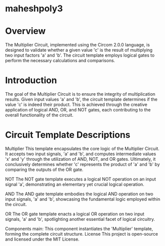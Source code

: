 # maheshpoly3
# Overview
The Multiplier Circuit, implemented using the Circom 2.0.0 language, is designed to validate whether a given value 'c' is the result of multiplying two input factors 'a' and 'b'. The circuit template employs logical gates to perform the necessary calculations and comparisons.
# Introduction
The goal of the Multiplier Circuit is to ensure the integrity of multiplication results. Given input values 'a' and 'b', the circuit template determines if the value 'c' is indeed their product. This is achieved through the creative application of logical AND, OR, and NOT gates, each contributing to the overall functionality of the circuit.
# Circuit Template Descriptions
Multiplier
This template encapsulates the core logic of the Multiplier Circuit. It accepts two input signals, 'a' and 'b', and computes intermediate values 'x' and 'y' through the utilization of AND, NOT, and OR gates. Ultimately, it conclusively determines whether 'c' represents the product of 'a' and 'b' by comparing the outputs of the OR gate.

NOT
The NOT gate template executes a logical NOT operation on an input signal 'a', demonstrating an elementary yet crucial logical operation.

AND
The AND gate template embodies the logical AND operation on two input signals, 'a' and 'b', showcasing the fundamental logic employed within the circuit.

OR
The OR gate template enacts a logical OR operation on two input signals, 'a' and 'b', spotlighting another essential facet of logical circuitry.

Components
main: This component instantiates the 'Multiplier' template, forming the complete circuit structure.
License
This project is open-source and licensed under the MIT License.

